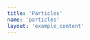 ```yaml
---
title: 'Particles'
name: 'particles'
layout: 'example_content'
---
```


<div class="example-container"></div>

<script src="{{ site.url }}/lib/js/stats.min.js"></script>

<script>
window.onload = function() {
    var container = document.getElementsByClassName('example-container')[0];
    var zr = zrender.init(container);

    var w = zr.getWidth();
    var h = zr.getHeight();

    var stats = new Stats();
    document.getElementsByClassName('example-container')[0]
        .appendChild(stats.dom);
    stats.dom.style.position = 'absolute';
    stats.dom.style.left = '10px';
    stats.dom.style.top = '10px';

    zr.animation.on('frame', function () {
        stats.begin();
        stats.end();
    });

    var spray = function(x, y) {
        var cnt = 200;
        var centerTolerance = 0;
        var radius = 10;
        var particles = [];
        var duration = 3000;
        var color = Math.random() * 260;
        var maxVx = 1000 + Math.random() * 1500;
        var maxVy = 1000 + Math.random() * 1500;

        for (var i = 0; i < cnt; ++i) {
            (function () {
                var x0 = x + centerTolerance * (Math.random() - 1);
                var y0 = y + centerTolerance * (Math.random() - 1);
                var opacity = Math.random() * 0.5 + 0.5;

                var particle = new zrender.Circle({
                    shape: {
                        cx: 0,
                        cy: 0,
                        r: radius * (0.5 + 0.5 * Math.random())
                    },
                    style: {
                        fill: 'hsl(' + Math.floor(color + Math.random() * 100)
                            + ', 80%, '
                            + Math.floor(Math.random() * 40 + 40) + '%)',
                        opacity: opacity
                    },
                    position: [x0, y0]
                });
                zr.add(particle);
                particles.push(particle);

                particle._t = 0;
                particle._opacity = opacity;

                var animator = particle.animate('');
                var vx = (Math.random() - 0.5) * maxVx;
                var vy = (Math.random() - 1.2) * maxVy;
                var ay = 8000;
                var t0 = 0;

                animator
                    .when(duration, {
                        _t: 1
                    })
                    .during(function (p, _t) {
                        var dt = _t - t0;
                        var x1 = p.position[0] + vx * dt;
                        var y1 = p.position[1] + vy * dt;

                        p.position = [x1, y1];
                        p.setStyle({
                            opacity: p._opacity * (1 - _t)
                        });

                        vy = vy + ay * dt;
                        t0 = _t;
                    })
                    .done(function () {
                        zr.remove(particle);
                    })
                    .start();
            })();
        }
    };

    spray(w / 2, h / 2);
    setInterval(function () {
        spray(w * Math.random(), h * Math.random());
    }, 1000);
};
</script>
